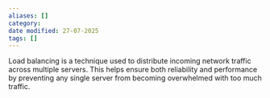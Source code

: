 ```yaml
---
aliases: []
category:
date modified: 27-07-2025
tags: []
---
```

Load balancing is a technique used to distribute incoming network traffic across multiple servers. This helps ensure both reliability and performance by preventing any single server from becoming overwhelmed with too much traffic.


